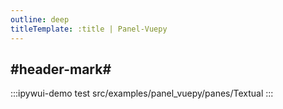 ```yaml
---
outline: deep
titleTemplate: :title | Panel-Vuepy
---
```


## #header-mark#
:::ipywui-demo test
src/examples/panel_vuepy/panes/Textual
::: 